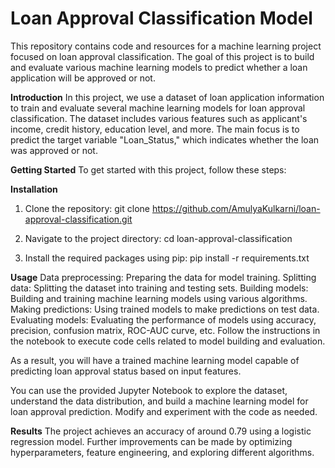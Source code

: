 # Loan Approval Classification Model

This repository contains code and resources for a machine learning project focused on loan approval classification. The goal of this project is to build and evaluate various machine learning models to predict whether a loan application will be approved or not.

**Introduction**
In this project, we use a dataset of loan application information to train and evaluate several machine learning models for loan approval classification. The dataset includes various features such as applicant's income, credit history, education level, and more. The main focus is to predict the target variable "Loan_Status," which indicates whether the loan was approved or not.

**Getting Started**
To get started with this project, follow these steps:

**Installation**
1. Clone the repository:
git clone https://github.com/AmulyaKulkarni/loan-approval-classification.git

2. Navigate to the project directory:
cd loan-approval-classification

3. Install the required packages using pip:
pip install -r requirements.txt

**Usage**
Data preprocessing: Preparing the data for model training.
Splitting data: Splitting the dataset into training and testing sets.
Building models: Building and training machine learning models using various algorithms.
Making predictions: Using trained models to make predictions on test data.
Evaluating models: Evaluating the performance of models using accuracy, precision, confusion matrix, ROC-AUC curve, etc.
Follow the instructions in the notebook to execute code cells related to model building and evaluation.

As a result, you will have a trained machine learning model capable of predicting loan approval status based on input features.

You can use the provided Jupyter Notebook to explore the dataset, understand the data distribution, and build a machine learning model for loan approval prediction. Modify and experiment with the code as needed.

**Results**
The project achieves an accuracy of around 0.79 using a logistic regression model. Further improvements can be made by optimizing hyperparameters, feature engineering, and exploring different algorithms.
